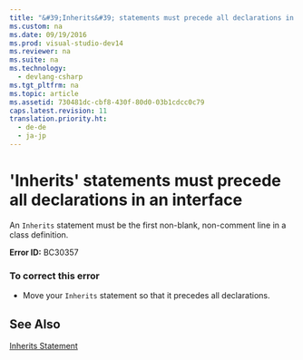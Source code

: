 ```yaml
---
title: "&#39;Inherits&#39; statements must precede all declarations in an interface"
ms.custom: na
ms.date: 09/19/2016
ms.prod: visual-studio-dev14
ms.reviewer: na
ms.suite: na
ms.technology: 
  - devlang-csharp
ms.tgt_pltfrm: na
ms.topic: article
ms.assetid: 730481dc-cbf8-430f-80d0-03b1cdcc0c79
caps.latest.revision: 11
translation.priority.ht: 
  - de-de
  - ja-jp
---
```

# &#39;Inherits&#39; statements must precede all declarations in an interface
An `Inherits` statement must be the first non-blank, non-comment line in a class definition.  
  
 **Error ID:** BC30357  
  
### To correct this error  
  
-   Move your `Inherits` statement so that it precedes all declarations.  
  
## See Also  
 [Inherits Statement](../vs140/Inherits-Statement.md)